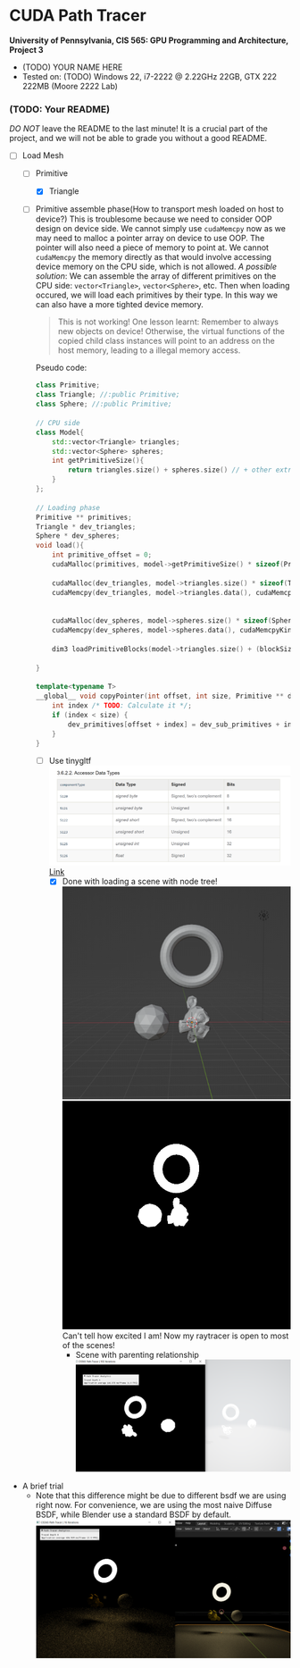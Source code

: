 CUDA Path Tracer
================

**University of Pennsylvania, CIS 565: GPU Programming and Architecture, Project 3**

* (TODO) YOUR NAME HERE
* Tested on: (TODO) Windows 22, i7-2222 @ 2.22GHz 22GB, GTX 222 222MB (Moore 2222 Lab)

### (TODO: Your README)

*DO NOT* leave the README to the last minute! It is a crucial part of the
project, and we will not be able to grade you without a good README.

- [ ] Load Mesh
    - [ ] Primitive
        - [x] Triangle
    - [ ] Primitive assemble phase(How to transport mesh loaded on host to device?)
        This is troublesome because we need to consider OOP design on device side.
        We cannot simply use `cudaMemcpy` now as we may need to malloc a pointer array on device to use OOP. The pointer will also need a piece of memory to point at. We cannot `cudaMemcpy` the memory directly as that would involve accessing device memory on the CPU side, which is not allowed. 
        *A possible solution*: We can assemble the array of different primitives on the CPU side: `vector<Triangle>`, `vector<Sphere>`, etc. Then when loading occured, we will load each primitives by their type. In this way we can also have a more tighted device memory.
        > This is not working! One lesson learnt: Remember to always new objects on device! Otherwise, the virtual functions of the copied child class instances will point to an address on the host memory, leading to a illegal memory access. 

        Pseudo code:
        ```cpp
        class Primitive;
        class Triangle; //:public Primitive;
        class Sphere; //:public Primitive;

        // CPU side
        class Model{
            std::vector<Triangle> triangles;
            std::vector<Sphere> spheres;
            int getPrimitiveSize(){
                return triangles.size() + spheres.size() // + other extra primitves...
            }
        };

        // Loading phase
        Primitive ** primitives;
        Triangle * dev_triangles;
        Sphere * dev_spheres;
        void load(){
            int primitive_offset = 0;
            cudaMalloc(primitives, model->getPrimitiveSize() * sizeof(Primitive));

            cudaMalloc(dev_triangles, model->triangles.size() * sizeof(Triangle));
            cudaMemcpy(dev_triangles, model->triangles.data(), cudaMemcpyKind::HostToDevice);

            
            cudaMalloc(dev_spheres, model->spheres.size() * sizeof(Sphere));
            cudaMemcpy(dev_spheres, model->spheres.data(), cudaMemcpyKind::HostToDevice);

            dim3 loadPrimitiveBlocks(model->triangles.size() + (blockSize-1)/blockSize);

        }

        template<typename T>
        __global__ void copyPointer(int offset, int size, Primitive ** dev_primitives, T *dev_sub_primitives){
            int index /* TODO: Calculate it */;
            if (index < size) {
                dev_primitives[offset + index] = dev_sub_primitives + index;
            }
        }
        ```
        - [ ] Use tinygltf
        ![Alt text](img/accessor_data_types.png)
        [Link](https://registry.khronos.org/glTF/specs/2.0/glTF-2.0.html#accessor-data-types)
            - [x] Done with loading a scene with node tree!
                ![blender_reference](img/blender_reference.png)
                ![rendered](img/first_scene.png)
                Can't tell how excited I am! Now my raytracer is open to most of the scenes!
                - Scene with parenting relationship
                ![with_parenting](img/scene_with_parenting.png)

- A brief trial
    - Note that this difference might be due to different bsdf we are using right now. For convenience, we are using the most naive Diffuse BSDF, while Blender use a standard BSDF by default.
![Alt text](img/first_trial_glb_scene.png)